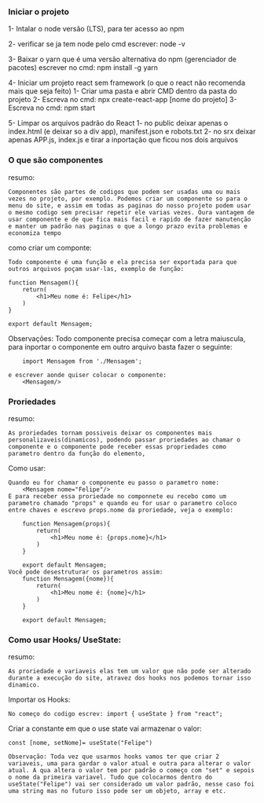 ### Iniciar o projeto

1- Intalar o node versão (LTS), para ter acesso ao npm

2- verificar se ja tem node pelo cmd
    escrever: node -v

3- Baixar o yarn que é uma versão alternativa do npm (gerenciador de pacotes)
    escrever no cmd: npm install -g yarn

4- Iniciar um projeto react sem framework (o que o react não recomenda mais que seja feito)
    1- Criar uma pasta e abrir CMD dentro da pasta do projeto
    2- Escreva no cmd: npx create-react-app [nome do projeto]
    3- Escreva no cmd: npm start

5- Limpar os arquivos padrão do React
    1- no public deixar apenas o index.html (e deixar so a div app), manifest.json e robots.txt
    2- no srx deixar apenas APP.js, index.js e tirar a inportação que ficou nos dois arquivos


### O que são componentes

resumo:

    Componentes são partes de codigos que podem ser usadas uma ou mais vezes no projeto, por exemplo. Podemos criar um componente so para o menu do site, e assim em todas as paginas do nosso projeto podem usar o mesmo codigo sem precisar repetir ele varias vezes. Oura vantagem de usar componente e de que fica mais facil e rapido de fazer manutenção e manter um padrão nas paginas o que a longo prazo evita problemas e economiza tempo

como criar um componte:
    
    Todo componente é uma função e ela precisa ser exportada para que outros arquivos poçam usar-las, exemplo de função:

    function Mensagem(){
        return(
            <h1>Meu nome é: Felipe</h1>
        )
    }

    export default Mensagem;

Observações:
    Todo componente precisa começar com a letra maiuscula, para inportar o componente em outro arquivo basta fazer o seguinte:

        import Mensagem from './Mensagem';

    e escrever aonde quiser colocar o componente: 
        <Mensagem/>

### Proriedades

resumo:

    As proriedades tornam possiveis deixar os componentes mais personalizaveis(dinamicos), podendo passar proriedades ao chamar o componente e o componente pode receber essas propriedades como parametro dentro da função do elemento, 
    
Como usar:
    
    Quando eu for chamar o componente eu passo o parametro nome:
        <Mensagem nome="Felipe"/>
    E para receber essa proriedade no componnete eu recebo como um parametro chamado "props" e quando eu for usar o parametro coloco entre chaves e escrevo props.nome da proriedade, veja o exemplo:

        function Mensagem(props){
            return(
                <h1>Meu nome é: {props.nome}</h1>
            )
        }

        export default Mensagem;
    Você pode desestruturar os parametros assim:
        function Mensagem({nome}){
            return(
                <h1>Meu nome é: {nome}</h1>
            )
        }

        export default Mensagem;

### Como usar Hooks/ UseState:

resumo:

    As proriedade e variaveis elas tem um valor que não pode ser alterado durante a execução do site, atravez dos hooks nos podemos tornar isso dinamico.

Importar os Hooks:

    No começo do codigo escrev: import { useState } from "react";

Criar a constante em que o use state vai armazenar o valor:

    const [nome, setNome]= useState("Felipe")

    Observação: Toda vez que usarmos hooks vamos ter que criar 2 variaveis, uma para gardar o valor atual e outra para alterar o valor atual. A qua altera o valor tem por padrão o começo com "set" e sepois o nome da primeira variavel. Tudo que colocarmos dentro do useState("Felipe") vai ser considerado um valor padrão, nesse caso foi uma string mas no futuro isso pode ser um objeto, array e etc.

